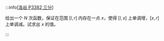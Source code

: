 :::info[[洛谷 P3382 三分](https://www.luogu.com.cn/problem/P3382)]

给出一个 $N$ 次函数，保证在范围 $[l, r]$ 内存在一点 $x$，使得 $[l, x]$ 上单调增，$[x, r]$ 上单调减。试求出 $x$ 的值。

:::
